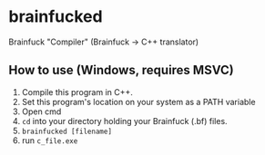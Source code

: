 # brainfucked
Brainfuck "Compiler" (Brainfuck -> C++ translator)

## How to use (Windows, requires MSVC)

1. Compile this program in C++.
2. Set this program's location on your system as a PATH variable
3. Open cmd
4. `cd` into your directory holding your Brainfuck (.bf) files. 
5. `brainfucked [filename]`
6. run `c_file.exe`

